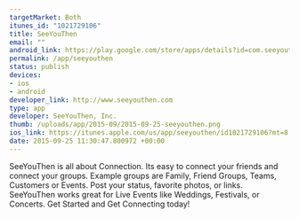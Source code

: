 ```yaml
--- 
targetMarket: Both
itunes_id: "1021729106"
title: SeeYouThen
email: ""
android_link: https://play.google.com/store/apps/details?id=com.seeyouthen.syt
permalink: /app/seeyouthen
status: publish
devices: 
- ios
- android
developer_link: http://www.seeyouthen.com
type: app
developer: SeeYouThen, Inc.
thumb: /uploads/app/2015-09/2015-09-25-seeyouthen.png
ios_link: https://itunes.apple.com/us/app/seeyouthen/id1021729106?mt=8
date: 2015-09-25 11:30:47.800972 +00:00
---
```


SeeYouThen is all about Connection.  Its easy to connect your friends and connect your groups. Example groups are Family, Friend Groups, Teams, Customers or Events. Post your status, favorite photos, or links.  SeeYouThen works great for Live Events like Weddings, Festivals, or Concerts.  Get Started and Get Connecting today! 
